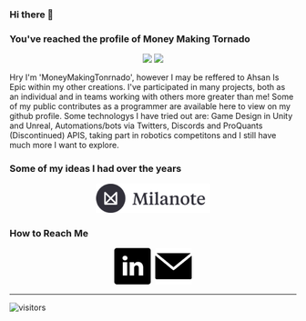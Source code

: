 ### Hi there 👋
### You've reached the profile of Money Making Tornado

<p align="center">
  <img src="https://github-readme-stats.vercel.app/api?username=MoneyMakingTornado&show_icons=true&count_private=true&include_all_commits=true&hide_border=true"/>
  <img src="https://github-readme-stats.vercel.app/api/top-langs/?username=MoneyMakingTornado&layout=compact&count_private=true&include_all_commits=true&hide_border=true&langs_count=10"/>
</p>

Hry I'm 'MoneyMakingTonrnado', however I may be reffered to Ahsan Is Epic within my other creations. I've participated in many projects, both as an individual and in teams working with others more greater than me! Some of my public contributes as a programmer are available here to view on my github profile. Some technologys I have tried out are: Game Design in Unity and Unreal, Automations/bots via Twitters, Discords and ProQuants (Discontinued) APIS, taking part in robotics competitons and I still have much more I want to explore.

### Some of my ideas I had over the years

<p align="center">
  <a href="https://app.milanote.com/1JWwq31i9wp15r?p=TI0038UXPPH"><img src="milanote.png" width="200"/></a>
</p>

### How to Reach Me

<p align="center">
  <a href="https://www.linkedin.com/in/ahsanisepic/"><img src="linkedin.svg" width="64"/></a>
  <span style="opacity:0;">&#8205;&#8205;&#8205;&#8205;</span> 
  <a href="mailto:MoneyMakingTornado@outlook.com"><img src="email.svg" width="64"/></a>
</p>

---

![visitors](https://visitor-badge.glitch.me/badge?page_id=MoneyMakingTornado.readme)

<!--
**MoneyMakingTornado/MoneyMakingTornado** is a ✨ _special_ ✨ repository because its `README.md` (this file) appears on your GitHub profile.

Here are some ideas to get you started:

- 🔭 I’m currently working on ...
- 🌱 I’m currently learning ...
- 👯 I’m looking to collaborate on ...
- 🤔 I’m looking for help with ...
- 💬 Ask me about ...
- 📫 How to reach me: ...
- 😄 Pronouns: ...
- ⚡ Fun fact: ...
-->
